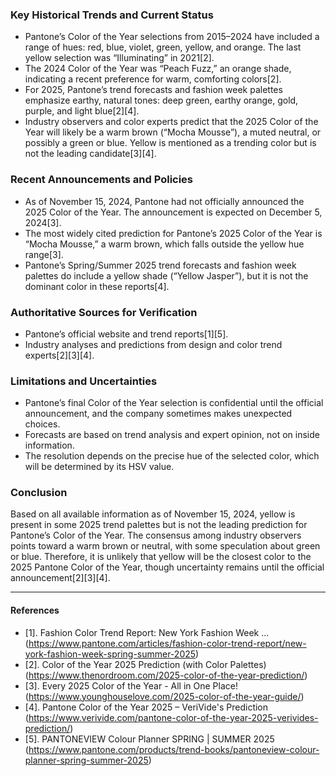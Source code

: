 ### Key Historical Trends and Current Status

- Pantone’s Color of the Year selections from 2015–2024 have included a range of hues: red, blue, violet, green, yellow, and orange. The last yellow selection was “Illuminating” in 2021[2].
- The 2024 Color of the Year was “Peach Fuzz,” an orange shade, indicating a recent preference for warm, comforting colors[2].
- For 2025, Pantone’s trend forecasts and fashion week palettes emphasize earthy, natural tones: deep green, earthy orange, gold, purple, and light blue[2][4].
- Industry observers and color experts predict that the 2025 Color of the Year will likely be a warm brown (“Mocha Mousse”), a muted neutral, or possibly a green or blue. Yellow is mentioned as a trending color but is not the leading candidate[3][4].

### Recent Announcements and Policies

- As of November 15, 2024, Pantone had not officially announced the 2025 Color of the Year. The announcement is expected on December 5, 2024[3].
- The most widely cited prediction for Pantone’s 2025 Color of the Year is “Mocha Mousse,” a warm brown, which falls outside the yellow hue range[3].
- Pantone’s Spring/Summer 2025 trend forecasts and fashion week palettes do include a yellow shade (“Yellow Jasper”), but it is not the dominant color in these reports[4].

### Authoritative Sources for Verification

- Pantone’s official website and trend reports[1][5].
- Industry analyses and predictions from design and color trend experts[2][3][4].

### Limitations and Uncertainties

- Pantone’s final Color of the Year selection is confidential until the official announcement, and the company sometimes makes unexpected choices.
- Forecasts are based on trend analysis and expert opinion, not on inside information.
- The resolution depends on the precise hue of the selected color, which will be determined by its HSV value.

### Conclusion

Based on all available information as of November 15, 2024, yellow is present in some 2025 trend palettes but is not the leading prediction for Pantone’s Color of the Year. The consensus among industry observers points toward a warm brown or neutral, with some speculation about green or blue. Therefore, it is unlikely that yellow will be the closest color to the 2025 Pantone Color of the Year, though uncertainty remains until the official announcement[2][3][4].

---

#### References

- [1]. Fashion Color Trend Report: New York Fashion Week ... (https://www.pantone.com/articles/fashion-color-trend-report/new-york-fashion-week-spring-summer-2025)
- [2]. Color of the Year 2025 Prediction (with Color Palettes) (https://www.thenordroom.com/2025-color-of-the-year-prediction/)
- [3]. Every 2025 Color of the Year - All in One Place! (https://www.younghouselove.com/2025-color-of-the-year-guide/)
- [4]. Pantone Color of the Year 2025 – VeriVide's Prediction (https://www.verivide.com/pantone-color-of-the-year-2025-verivides-prediction/)
- [5]. PANTONEVIEW Colour Planner SPRING | SUMMER 2025 (https://www.pantone.com/products/trend-books/pantoneview-colour-planner-spring-summer-2025)